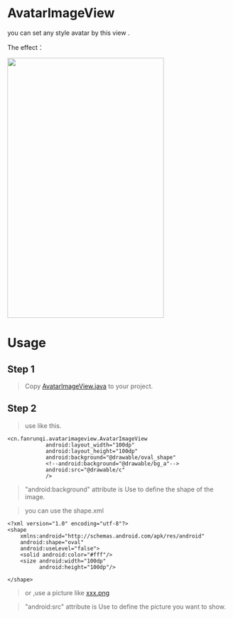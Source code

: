 # AvatarImageView

you can set any style avatar by this view .


The effect：

<img src="http://fanrunqi.github.io/images/AvatarImageView/AvatarImageView.JPG" width = "352" height = "585"  />

# Usage

## Step 1

> Copy [AvatarImageView.java](https://github.com/fanrunqi/AvatarImageView/blob/master/app/src/main/java/cn/fanrunqi/avatarimageview/AvatarImageView.java) to your project.


## Step 2

> use like this.

```
<cn.fanrunqi.avatarimageview.AvatarImageView
            android:layout_width="100dp"
            android:layout_height="100dp"
            android:background="@drawable/oval_shape"
            <!--android:background="@drawable/bg_a"-->
            android:src="@drawable/c"
            />
```

> "android:background" attribute is Use to define the shape of the image.

> you can use the shape.xml

```
<?xml version="1.0" encoding="utf-8"?>
<shape
    xmlns:android="http://schemas.android.com/apk/res/android"
    android:shape="oval"
    android:useLevel="false">
    <solid android:color="#fff"/>
    <size android:width="100dp"
          android:height="100dp"/>

</shape>
```

> or ,use a picture like [xxx.png](https://github.com/fanrunqi/AvatarImageView/blob/master/app/src/main/res/drawable/bg_a.png)

> "android:src" attribute is Use to define the picture you want to show.


